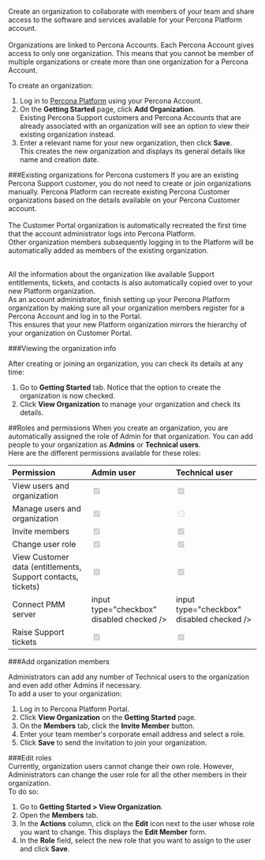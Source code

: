 Create an organization to collaborate with members of your team and share access to the software and services available for your Percona Platform account. <br /><br />
Organizations are linked to Percona Accounts. Each Percona Account gives access to only one organization. This means that you cannot be member of multiple organizations or create more than one organization for a Percona Account. 

To create an organization: 

1. Log in to [Percona Platform](https://portal.percona.com/percona) using your Percona Account.
2. On the **Getting Started** page, click **Add Organization**. <br />
Existing Percona Support customers and Percona Accounts that are already associated with an organization will see an option to view their existing organization instead. 
3. Enter a relevant name for your new organization, then click **Save**. <br />
This creates the new organization and displays its general details like name and creation date.


###Existing organizations for Percona customers
If you are an existing Percona Support customer, you do not need to create or join organizations manually. Percona Platform can recreate existing Percona Customer organizations based on the details available on your Percona Customer account.<br /><br />
The Customer Portal organization is automatically recreated the first time that the account administrator logs into Percona Platform. <br />
Other organization members subsequently logging in to the Platform will be automatically added as members of the existing organization. <br /><br />

All the information about the organization like available Support entitlements, tickets, and contacts is also automatically copied over to your new Platform organization. <br />
As an account administrator, finish setting up your Percona Platform organization by making sure all your organization members register for a Percona Account and log in to the Portal. <br />
This ensures that your new Platform organization mirrors the hierarchy of your organization on Customer Portal. 

###Viewing the organization info

After creating or joining an organization, you can check its details at any time:

1. Go to **Getting Started** tab. Notice that the option to create the organization is now checked. 
2. Click **View Organization** to manage your organization and check its details.



##Roles and permissions
When you create an organization, you are automatically assigned the role of Admin for that organization.
You can add people to your organization as **Admins** or **Technical users**.  <br />
Here are the different permissions available for these roles:<br />

| Permission      | Admin user |  Technical user
| :----------| :----------- |:----------- |
|View users and organization|<input type="checkbox" disabled checked /> | <input type="checkbox" disabled checked />|
|Manage users and organization       | <input type="checkbox" disabled checked />    |  <input type="checkbox" disabled />|
|Invite members|<input type="checkbox" disabled checked /> | <input type="checkbox" disabled checked />|
|Change user role |    <input type="checkbox" disabled checked />     |   <input type="checkbox" disabled checked /> |
|View Customer data (entitlements, Support contacts, tickets)| <input type="checkbox" disabled checked />    |   <input type="checkbox" disabled checked /> |
|Connect PMM server| input type="checkbox" disabled checked />| input type="checkbox" disabled checked />|
|Raise Support tickets| <input type="checkbox" disabled checked />  |<input type="checkbox" disabled checked />  |

###Add organization members

Administrators can add any number of Technical users to the organization and even add other Admins if necessary. <br />
To add a user to your organization:

1. Log in to Percona Platform Portal.
2. Click **View Organization** on the **Getting Started** page. 
3. On the **Members** tab, click the **Invite Member** button. 
4. Enter your team member's corporate email address and select a role.
5. Click **Save** to send the invitation to join your organization. 


###Edit roles<br />
Currently, organization users cannot change their own role. However, Administrators can change the user role for all the other members in their organization. <br />
To do so:

1. Go to **Getting Started > View Organization**. 
2. Open the **Members** tab.
3. In the **Actions** column, click on the **Edit** icon next to the user whose role you want to change.
This displays the **Edit Member** form.
4. In the **Role** field, select the new role that you want to assign to the user and click **Save**.